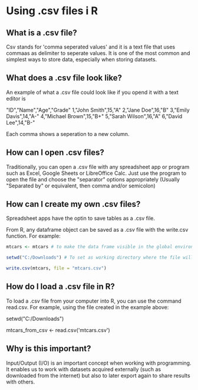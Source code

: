 # Using .csv files i R
## What is a .csv file?
Csv stands for 'comma seperated values' and it is a text file that uses commaas as delimiter to seperate values. It is one of the most common and simplest ways to store data, especially when storing datasets.

## What does a .csv file look like?
An example of what a .csv file could look like if you opend it with a text editor is

"ID","Name","Age","Grade"
1,"John Smith",15,"A"
2,"Jane Doe",16,"B"
3,"Emily Davis",14,"A-"
4,"Michael Brown",15,"B+"
5,"Sarah Wilson",16,"A"
6,"David Lee",14,"B-"

Each comma shows a seperation to a new column.

## How can I open .csv files?
Traditionally, you can open a .csv file with any spreadsheet app or program such as Excel, Google Sheets or LibreOffice Calc. Just use the program to open the file and choose the "separator" options appropriately (Usually "Separated by" or equivalent, then comma and/or semicolon)

## How can I create my own .csv files?
Spreadsheet apps have the optin to save tables as a .csv file.

From R, any dataframe object can be saved as a .csv file with the write.csv function. For example:

```r
mtcars <- mtcars # to make the data frame visible in the global environment in RStudio.

setwd("C:/Downloads") # To set as working directory where the file will be saved

write.csv(mtcars, file = "mtcars.csv")
```

## How do I load a .csv file in R?

To load a .csv file from your computer into R, you can use the command read.csv. For example, using the file created in the example above:

setwd("C:/Downloads") 

mtcars_from_csv <- read.csv('mtcars.csv')

## Why is this important?

Input/Output (I/O) is an important concept when working with programming. It enables us to work with datasets acquired externally (such as downloaded from the internet) but also to later export again to share results with others.

